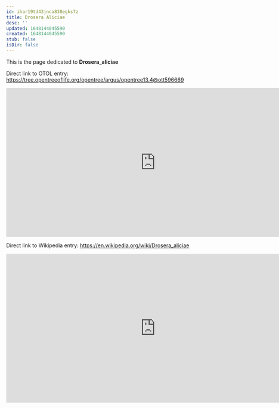```yaml
---
id: ihar19td43jnca838egks7z
title: Drosera Aliciae
desc: ''
updated: 1648144045590
created: 1648144045590
stub: false
isDir: false
---
```

This is the page dedicated to **Drosera_aliciae**


Direct link to OTOL entry: https://tree.opentreeoflife.org/opentree/argus/opentree13.4@ott596669



<html>
    <body>
    <iframe src="https://tree.opentreeoflife.org/opentree/argus/opentree13.4@ott596669"
    width="800" height="400" frameborder="0" allowfullscreen> </iframe>
    </body>
</html>
    


Direct link to Wikipedia entry: https://en.wikipedia.org/wiki/Drosera_aliciae



<html>
    <body>
    <iframe src="https://en.wikipedia.org/wiki/Drosera_aliciae"
    width="800" height="400" frameborder="0" allowfullscreen> </iframe>
    </body>
</html>
    
